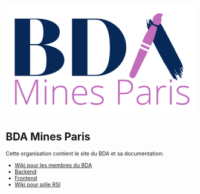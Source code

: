 <p align="center">
  <img src="https://raw.githubusercontent.com/bda-mines-paris/.github/main/profile/BDA_logo_large.png"></img>
</p>

# BDA Mines Paris

Cette organisation contient le site du BDA et sa documentation:
- [Wiki pour les membres du BDA](https://github.com/bda-mines-paris/.github/wiki/Utilisation-du-site)
- [Backend](https://github.com/bda-mines-paris/website-backend)
- [Frontend](https://github.com/bda-mines-paris/website-frontend)
- [Wiki pour pôle RSI](https://github.com/bda-mines-paris/.github/wiki/D%C3%A9veloppement-du-site)
